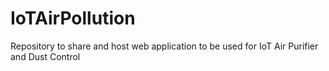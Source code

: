 # IoTAirPollution
Repository to share and host web application to be used for IoT Air Purifier and Dust Control
